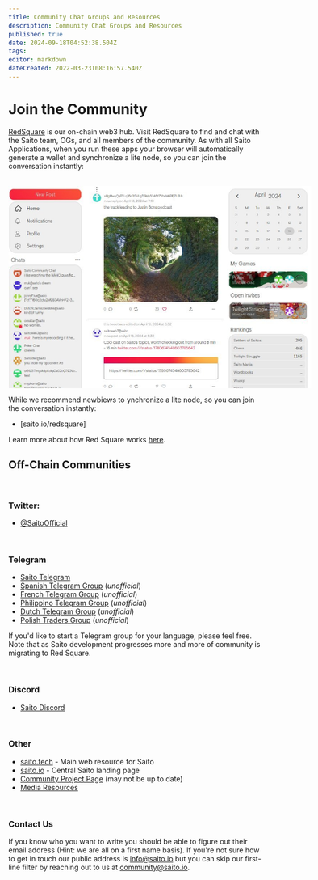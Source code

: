 ```yaml
---
title: Community Chat Groups and Resources
description: Community Chat Groups and Resources
published: true
date: 2024-09-18T04:52:38.504Z
tags: 
editor: markdown
dateCreated: 2022-03-23T08:16:57.540Z
---
```


# Join the Community

[RedSquare](http://saito.io/redsquare) is our on-chain web3 hub. Visit RedSquare to find and chat with the Saito team, OGs, and all members of the community. As with all Saito Applications, when you run these apps your browser will automatically generate a wallet and synchronize a lite node, so you can join the conversation instantly:

<br>
<div style="height:400px;width:600px;overflow:hidden;">
  <img src="/red-square-feed.jpg">
</div>

While we recommend newbiews to ynchronize a lite node, so you can join the conversation instantly:

- [saito.io/redsquare]

Learn more about how Red Square works [here](https://wiki.saito.io/tech/applications/arcade).
<p>
  
 
## Off-Chain Communities

  <br>

### Twitter:  ###
- [@SaitoOfficial](https://x.com/SaitoOfficial?s=20)
<br>
 
### Telegram ###

- [Saito Telegram](https://t.me/SaitoIO)
- [Spanish Telegram Group](https://t.me/saito_esp) (*unofficial*)
- [French Telegram Group](https://t.me/Saito_France) (*unofficial*)
- [Philippino Telegram Group](https://t.me/SaitoPH) (*unofficial*)
- [Dutch Telegram Group](https://t.me/saitonltg) (*unofficial*)
- [Polish Traders Group](https://t.me/SaitoTradersPL) (*unofficial*)
  
If you'd like to start a Telegram group for your language, please feel free. Note that as Saito development progresses more and more of community  is migrating to Red Square.

<br>
  
### Discord ###
  
- [Saito Discord](https://discord.gg/HjTFh9Tfec)
<br>

### Other
  
- [saito.tech](https://saito.tech) - Main web resource for Saito
- [saito.io](https://saito.io) - Central Saito landing page
- [Community Project Page](https://wiki.saito.io/en/community/projects) (may not be up to date)
- [Media Resources](/en/community/MediaGallery)

 <br>

### Contact Us ###

If you know who you want to write you should be able to figure out their email address (Hint: we are all on a first name basis). If you're not sure how to get in touch our public address is info@saito.io but you can skip our first-line filter by reaching out to us at community@saito.io.